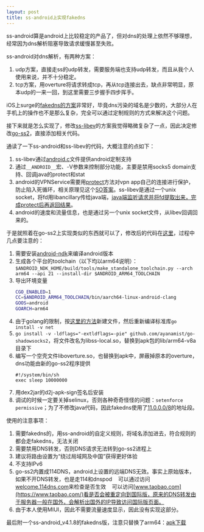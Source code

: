 ```yaml
---
layout: post
title: ss-android上实现fakedns 
---
```


ss-android算是android上比较稳定的产品了，但对dns的处理上依然不够理想，经常因为dns解析阻塞导致请求缓慢甚至失败。

ss-android对dns解析，有两种方案：
1. udp方案，直接走ss的udp转发，需要服务端也支持udp转发，而且从我个人使用来说，并不十分稳定。
2. tcp方案，用overture将请求转成tcp，再从tcp连接出去，缺点非常明显，原本udp的一来一回，到这里需要三步握手四步挥手。

iOS上surge的[fakedns的方案](https://trello.com/c/AFX8ht38)非常好，毕竟dns污染的域名是少数的，大部分人在手机上的操作也不是那么复杂，完全可以通过定制规则的方式来解决这个问题。

接下来就是怎么实现了，修改[ss-libev](https://github.com/shadowsocks/shadowsocks-libev)的方案我觉得略微复杂了一点，因此决定修改[go-ss2](https://github.com/shadowsocks/go-shadowsocks2)，直接添加相关代码。

通读了一下ss-android和ss-libev的代码，大概注意的点如下：
1. ss-libev通过[android.c](https://github.com/shadowsocks/shadowsocks-libev/blob/master/src/android.c)文件提供android定制支持
2. 通过`__ANDROID__`宏、-V参数来控制部分功能，主要是禁用socks5 domain支持、回调java的protect和stat
3. android的VPNService需要用[protect](https://developer.android.com/reference/android/net/VpnService.html#protect(int))方法对vpn app自己的连接进行保护，防止陷入死循环，相关原理见这个[SO答案](https://stackoverflow.com/a/38764232/522024)。ss-libev是通过一个unix socket，将fd用libancillary传给java端，[java端监听请求并将fd提取出来，完成protect后再返回结果](https://github.com/shadowsocks/shadowsocks-android/blob/master/mobile/src/main/scala/com/github/shadowsocks/ShadowsocksVpnThread.scala)。
4. android的速度和流量信息，也是通过另一个unix socket文件，从libev回调回来的。

于是就照着在go-ss2上实现类似的东西就可以了，修改后的代码在[这里](https://github.com/ayanamist/go-shadowsocks2/tree/ss-android)，过程中几点要注意的：
1. 需要安装[android-ndk](https://developer.android.com/ndk/downloads/index.html#stable-downloads)来编译android版本
2. 生成各个平台的toolchain（以下均以arm64说明）：`$ANDROID_NDK_HOME/build/tools/make_standalone_toolchain.py --arch arm64 --api 21 --install-dir $ANDROID_ARM64_TOOLCHAIN`
3. 导出环境变量
    ```bash
    CGO_ENABLED=1
    CC=$ANDROID_ARM64_TOOLCHAIN/bin/aarch64-linux-android-clang
    GOOS=android
    GOARCH=arm64
    ```
3. 由于golang的限制，按[这里的方法](https://github.com/golang/go/issues/21820#issuecomment-328281230)新建文件，然后重新编译标准库`go install -v net`
4. `go install -v -ldflags="-extldflags=-pie" github.com/ayanamist/go-shadowsocks2`，将文件改名为libss-local.so，替换到apk包的lib/arm64-v8a目录下
5. 编写一个空壳文件liboverture.so，也替换到apk中，屏蔽掉原本的overture，dns功能由新的go-ss2程序提供
    ```
    #!/system/bin/sh
    exec sleep 10000000
    ```
6. 用dex2jar的d2j-apk-sign签名后安装
7. 调试的时候一定要关掉selinux，否则各种奇奇怪怪的问题：`setenforce permissive`；为了不修改java代码，因此fakedns使用了[11.0.0.0/8](https://en.wikipedia.org/wiki/List_of_assigned_/8_IPv4_address_blocks#List_of_assigned_.2F8_blocks_to_the_United_States_Department_of_Defense)的地址段。

使用的注意事项：
1. 需要fakedns的，用ss-android的自定义规则，将域名添加进去，符合规则的都会走fakedns，无法关闭
2. 需要禁用DNS转发，否则DNS请求无法转到go-ss2进程上
3. 建议将路由设置为“绕过局域网及中国”获得更好体验
4. 不支持IPv6
5. go-ss2内置成114DNS，android上设置的远端DNS无效。事实上原始版本，如果不开DNS转发，也是走114和dnspod
    可以通过访问[welcome.114dns.com](http://welcome.114dns.com/)来检查是否生效
    可以访问[www.taobao.com](https://www.taobao.com/)看是否会被重定向到国际版，原来的DNS转发由于服务器一般在国外，会解析出国外的IP导致访问国际版页面。
6. 由于本人使用MIUI，因此不需要流量速度显示，因此没有实现这部分。

最后附一个ss-android_v4.1.8的fakedns版，注意只替换了arm64：[apk下载](https://github.com/ayanamist/ayanamist.github.io/releases/download/ss-android-fakedns_v4.1.8/Shadowsocks_v4.1.8_fakedns.apk)
